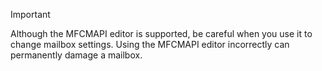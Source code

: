 > [!IMPORTANT]
> Although the MFCMAPI editor is supported, be careful when you use it to change mailbox settings. Using the MFCMAPI editor incorrectly can permanently damage a mailbox.
